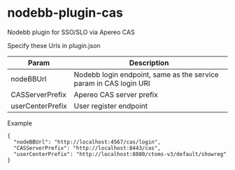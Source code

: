 # nodebb-plugin-cas
Nodebb plugin for SSO/SLO via Apereo CAS 

Specify these Urls in plugin.json

Param | Description 
--- | --- 
nodeBBUrl | Nodebb login endpoint, same as the service param in CAS login URI
CASServerPrefix | Apereo CAS server prefix
userCenterPrefix | User register endpoint

Example
```
{
  "nodeBBUrl": "http://localhost:4567/cas/login",
  "CASServerPrefix": "http://localhost:8443/cas",
  "userCenterPrefix": "http://localhost:8080/ctoms-v3/default/showreg"
}
```
